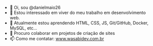 - 👋 Oi, sou @danielmaio26
- 👀 Estou interessado em viver do meu trabalho em desenvolvimento web.
- 🌱 Atualmente estou aprendendo HTML, CSS, JS, Git/GitHub, Docker, MySQL, etc...
- 💞️ Procuro colaborar em projetos de criação de sites
- 📫 Como me contatar: www.wasabidev.com.br




<!---
danielmaio26/danielmaio26 is a ✨ special ✨ repository because its `README.md` (this file) appears on your GitHub profile.
You can click the Preview link to take a look at your changes.
--->
